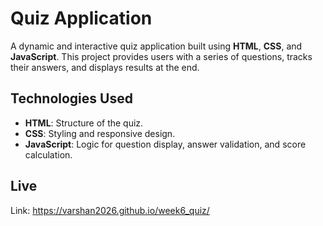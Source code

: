 # Quiz Application
A dynamic and interactive quiz application built using **HTML**, **CSS**, and **JavaScript**. This project provides users with a series of questions, tracks their answers, and displays results at the end.

## Technologies Used
- **HTML**: Structure of the quiz.
- **CSS**: Styling and responsive design.
- **JavaScript**: Logic for question display, answer validation, and score calculation.

## Live
Link: https://varshan2026.github.io/week6_quiz/
